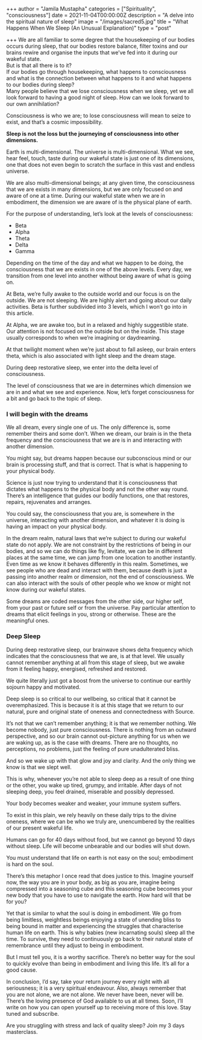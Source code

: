 +++
author = "Jamila Mustapha"
categories = ["Spirituality", "consciousness"]
date = 2021-11-04T00:00:00Z
description = "A delve into the spiritual nature of sleep"
image = "/images/sacred5.jpg"
title = "What Happens When We Sleep (An Unusual Explanation)"
type = "post"

+++
We are all familiar to some degree that the housekeeping of our bodies occurs during sleep, that our bodies restore balance, filter toxins and our brains rewire and organise the inputs that we’ve fed into it during our wakeful state.
<br>
But is that all there is to it?
<br>
If our bodies go through housekeeping, what happens to consciousness and what is the connection between what happens to it and what happens to our bodies during sleep?
<br>
Many people believe that we lose consciousness when we sleep, yet we all look forward to having a good night of sleep. How can we look forward to our own annihilation?

Consciousness is who we are; to lose consciousness will mean to seize to exist, and that’s a cosmic impossibility.

**Sleep is not the loss but the journeying of consciousness into other dimensions.**

Earth is multi-dimensional. The universe is multi-dimensional. What we see, hear feel, touch, taste during our wakeful state is just one of its dimensions, one that does not even begin to scratch the surface in this vast and endless universe.

We are also multi-dimensional beings; at any given time, the consciousness that we are exists in many dimensions, but we are only focused on and aware of one at a time. During our wakeful state when we are in embodiment, the dimension we are aware of is the physical plane of earth.

For the purpose of understanding, let’s look at the levels of consciousness:

* Beta
* Alpha
* Theta
* Delta
* Gamma

Depending on the time of the day and what we happen to be doing, the consciousness that we are exists in one of the above levels. Every day, we transition from one level into another without being aware of what is going on.

At Beta, we’re fully awake to the outside world and our focus is on the outside. We are not sleeping. We are highly alert and going about our daily activities. Beta is further subdivided into 3 levels, which I won’t go into in this article.

At Alpha, we are awake too, but in a relaxed and highly suggestible state. Our attention is not focused on the outside but on the inside. This stage usually corresponds to when we’re imagining or daydreaming.

At that twilight moment when we’re just about to fall asleep, our brain enters theta, which is also associated with light sleep and the dream stage.

During deep restorative sleep, we enter into the delta level of consciousness.

The level of consciousness that we are in determines which dimension we are in and what we see and experience. Now, let’s forget consciousness for a bit and go back to the topic of sleep.

### I will begin with the dreams

We all dream, every single one of us. The only difference is, some remember theirs and some don’t. When we dream, our brain is in the theta frequency and the consciousness that we are is in and interacting with another dimension.

You might say, but dreams happen because our subconscious mind or our brain is processing stuff, and that is correct. That is what is happening to your physical body.

Science is just now trying to understand that it is consciousness that dictates what happens to the physical body and not the other way round. There’s an intelligence that guides our bodily functions, one that restores, repairs, rejuvenates and arranges.

You could say, the consciousness that you are, is somewhere in the universe, interacting with another dimension, and whatever it is doing is having an impact on your physical body.

In the dream realm, natural laws that we’re subject to during our wakeful state do not apply. We are not constraint by the restrictions of being in our bodies, and so we can do things like fly, levitate, we can be in different places at the same time, we can jump from one location to another instantly. Even time as we know it behaves differently in this realm. Sometimes, we see people who are dead and interact with them, because death is just a passing into another realm or dimension, not the end of consciousness. We can also interact with the souls of other people who we know or might not know during our wakeful states.

Some dreams are coded messages from the other side, our higher self, from your past or future self or from the universe. Pay particular attention to dreams that elicit feelings in you, strong or otherwise. These are the meaningful ones.

### Deep Sleep

During deep restorative sleep, our brainwave shows delta frequency which indicates that the consciousness that we are, is at that level. We usually cannot remember anything at all from this stage of sleep, but we awake from it feeling happy, energised, refreshed and restored.

We quite literally just got a boost from the universe to continue our earthly sojourn happy and motivated.

Deep sleep is so critical to our wellbeing, so critical that it cannot be overemphasized. This is because it is at this stage that we return to our natural, pure and original state of oneness and connectedness with Source.

It’s not that we can’t remember anything; it is that we remember nothing. We become nobody, just pure consciousness. There is nothing from an outward perspective, and so our brain cannot out-picture anything for us when we are waking up, as is the case with dreams. There are no thoughts, no perceptions, no problems, just the feeling of pure unadulterated bliss.

And so we wake up with that glow and joy and clarity. And the only thing we know is that we slept well.

This is why, whenever you’re not able to sleep deep as a result of one thing or the other, you wake up tired, grumpy, and irritable. After days of not sleeping deep, you feel drained, miserable and possibly depressed.

Your body becomes weaker and weaker, your immune system suffers.

To exist in this plain, we rely heavily on these daily trips to the divine oneness, where we can be who we truly are, unencumbered by the realities of our present wakeful life.

Humans can go for 40 days without food, but we cannot go beyond 10 days without sleep. Life will become unbearable and our bodies will shut down.

You must understand that life on earth is not easy on the soul; embodiment is hard on the soul.

There’s this metaphor I once read that does justice to this. Imagine yourself now, the way you are in your body, as big as you are, imagine being compressed into a seasoning cube and this seasoning cube becomes your new body that you have to use to navigate the earth. How hard will that be for you?

Yet that is similar to what the soul is doing in embodiment. We go from being limitless, weightless beings enjoying a state of unending bliss to being bound in matter and experiencing the struggles that characterise human life on earth. This is why babies (new incarnating souls) sleep all the time. To survive, they need to continuously go back to their natural state of remembrance until they adjust to being in embodiment.

But I must tell you, it is a worthy sacrifice. There’s no better way for the soul to quickly evolve than being in embodiment and living this life. It’s all for a good cause.

In conclusion, I’d say, take your return journey every night with all seriousness; it is a very spiritual endeavour. Also, always remember that you are not alone, we are not alone. We never have been, never will be. There’s the loving presence of God available to us at all times. Soon, I’ll write on how you can open yourself up to receiving more of this love. Stay tuned and subscribe.

Are you struggling with stress and lack of quality sleep? Join my 3 days masterclass.
